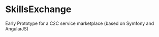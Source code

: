 SkillsExchange
==============

Early Prototype for a C2C service marketplace (based on Symfony and AngularJS)
